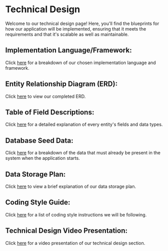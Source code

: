 # Technical Design

Welcome to our technical design page! Here, you'll find the blueprints for how our application will be implemented, ensuring that it meets the requirements and that it's scalable as well as maintainable.

## Implementation Language/Framework:

Click [here](ImplementationLanguage(s)andFramework(s).md) for a breakdown of our chosen implementation language and framework.

## Entity Relationship Diagram (ERD):

Click [here](EntityRelationshipDiagram.md) to view our completed ERD.

## Table of Field Descriptions:

Click [here](TableOfFieldDescriptions.md) for a detailed explanation of every entity's fields and data types.

## Database Seed Data:

Click [here](TechnicalDesignDatabaseSeedData.md) for a breakdown of the data that must already be present in the system when the application starts.

## Data Storage Plan:

Click [here](DataStoragePlan.md) to view a brief explanation of our data storage plan.

## Coding Style Guide:

Click [here](CodingStyleGuide.md) for a list of coding style instructions we will be following.

## Technical Design Video Presentation:

Click [here](https://www.loom.com/share/1e9338f43da545ff98b789356ebf7c1e) for a video presentation of our technical design section.
